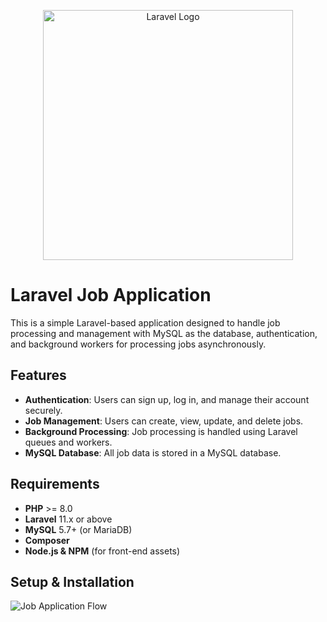 <p align="center"><a href="https://laravel.com" target="_blank"><img src="https://raw.githubusercontent.com/laravel/art/master/logo-lockup/5%20SVG/2%20CMYK/1%20Full%20Color/laravel-logolockup-cmyk-red.svg" width="400" alt="Laravel Logo"></a></p>

# Laravel Job Application

This is a simple Laravel-based application designed to handle job processing and management with MySQL as the database, authentication, and background workers for processing jobs asynchronously.

## Features
- **Authentication**: Users can sign up, log in, and manage their account securely.
- **Job Management**: Users can create, view, update, and delete jobs.
- **Background Processing**: Job processing is handled using Laravel queues and workers.
- **MySQL Database**: All job data is stored in a MySQL database.

## Requirements

- **PHP** >= 8.0
- **Laravel** 11.x or above
- **MySQL** 5.7+ (or MariaDB)
- **Composer**
- **Node.js & NPM** (for front-end assets)

## Setup & Installation

![Job Application Flow](blob/main/resources/images/Index1.png)




